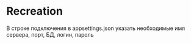 # Recreation
В строке подключения в appsettings.json указать необходимые имя сервера, порт, БД, логин, пароль